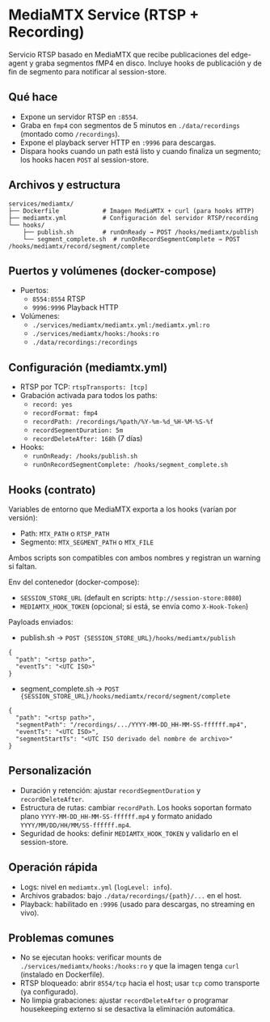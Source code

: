 # MediaMTX Service (RTSP + Recording)

Servicio RTSP basado en MediaMTX que recibe publicaciones del edge-agent y graba segmentos fMP4 en disco. Incluye hooks de publicación y de fin de segmento para notificar al session-store.

## Qué hace
- Expone un servidor RTSP en `:8554`.
- Graba en `fmp4` con segmentos de 5 minutos en `./data/recordings` (montado como `/recordings`).
- Expone el playback server HTTP en `:9996` para descargas.
- Dispara hooks cuando un path está listo y cuando finaliza un segmento; los hooks hacen `POST` al session-store.

## Archivos y estructura
```
services/mediamtx/
├── Dockerfile            # Imagen MediaMTX + curl (para hooks HTTP)
├── mediamtx.yml          # Configuración del servidor RTSP/recording
└── hooks/
    ├── publish.sh        # runOnReady → POST /hooks/mediamtx/publish
    └── segment_complete.sh  # runOnRecordSegmentComplete → POST /hooks/mediamtx/record/segment/complete
```

## Puertos y volúmenes (docker-compose)
- Puertos:
  - `8554:8554` RTSP
  - `9996:9996` Playback HTTP
- Volúmenes:
  - `./services/mediamtx/mediamtx.yml:/mediamtx.yml:ro`
  - `./services/mediamtx/hooks:/hooks:ro`
  - `./data/recordings:/recordings`

## Configuración (mediamtx.yml)
- RTSP por TCP: `rtspTransports: [tcp]`
- Grabación activada para todos los paths:
  - `record: yes`
  - `recordFormat: fmp4`
  - `recordPath: /recordings/%path/%Y-%m-%d_%H-%M-%S-%f`
  - `recordSegmentDuration: 5m`
  - `recordDeleteAfter: 168h` (7 días)
- Hooks:
  - `runOnReady: /hooks/publish.sh`
  - `runOnRecordSegmentComplete: /hooks/segment_complete.sh`

## Hooks (contrato)
Variables de entorno que MediaMTX exporta a los hooks (varían por versión):
- Path: `MTX_PATH` o `RTSP_PATH`
- Segmento: `MTX_SEGMENT_PATH` o `MTX_FILE`

Ambos scripts son compatibles con ambos nombres y registran un warning si faltan.

Env del contenedor (docker-compose):
- `SESSION_STORE_URL` (default en scripts: `http://session-store:8080`)
- `MEDIAMTX_HOOK_TOKEN` (opcional; si está, se envía como `X-Hook-Token`)

Payloads enviados:
- publish.sh → `POST {SESSION_STORE_URL}/hooks/mediamtx/publish`
```
{
  "path": "<rtsp path>",
  "eventTs": "<UTC ISO>"
}
```
- segment_complete.sh → `POST {SESSION_STORE_URL}/hooks/mediamtx/record/segment/complete`
```
{
  "path": "<rtsp path>",
  "segmentPath": "/recordings/.../YYYY-MM-DD_HH-MM-SS-ffffff.mp4",
  "eventTs": "<UTC ISO>",
  "segmentStartTs": "<UTC ISO derivado del nombre de archivo>"
}
```

## Personalización
- Duración y retención: ajustar `recordSegmentDuration` y `recordDeleteAfter`.
- Estructura de rutas: cambiar `recordPath`. Los hooks soportan formato plano `YYYY-MM-DD_HH-MM-SS-ffffff.mp4` y formato anidado `YYYY/MM/DD/HH/MM/SS-ffffff.mp4`.
- Seguridad de hooks: definir `MEDIAMTX_HOOK_TOKEN` y validarlo en el session-store.

## Operación rápida
- Logs: nivel en `mediamtx.yml` (`logLevel: info`).
- Archivos grabados: bajo `./data/recordings/{path}/...` en el host.
- Playback: habilitado en `:9996` (usado para descargas, no streaming en vivo).

## Problemas comunes
- No se ejecutan hooks: verificar mounts de `./services/mediamtx/hooks:/hooks:ro` y que la imagen tenga `curl` (instalado en Dockerfile).
- RTSP bloqueado: abrir `8554/tcp` hacia el host; usar `tcp` como transporte (ya configurado).
- No limpia grabaciones: ajustar `recordDeleteAfter` o programar housekeeping externo si se desactiva la eliminación automática.

